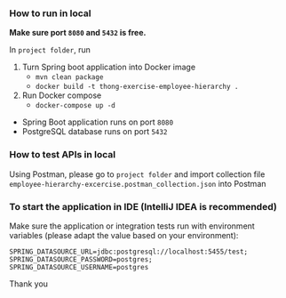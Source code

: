 ### How to run in local
**Make sure port `8080` and `5432` is free.**

In `project folder`, run
1. Turn Spring boot application into Docker image
   - `mvn clean package`
   - `docker build -t thong-exercise-employee-hierarchy .`
2. Run Docker compose 
   - `docker-compose up -d`

- Spring Boot application runs on port `8080`
- PostgreSQL database runs on port `5432`

### How to test APIs in local
Using Postman, please go to `project folder` and import collection file `employee-hierarchy-excercise.postman_collection.json` into Postman

### To start the application in IDE (IntelliJ IDEA is recommended)
Make sure the application or integration tests run with environment variables (please adapt the value based on your environment):
```
SPRING_DATASOURCE_URL=jdbc:postgresql://localhost:5455/test;
SPRING_DATASOURCE_PASSWORD=postgres;
SPRING_DATASOURCE_USERNAME=postgres
```

Thank you